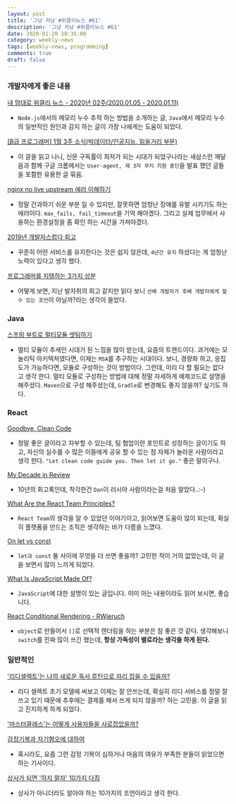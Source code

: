 ```yaml
---
layout: post
title: '그냥 저냥 #위클리뉴스 #61'
description: '그냥 저냥 #위클리뉴스 #61'
date: 2020-01-20 10:35:00
category: weekly-news
tags: [weekly-news, programming]
comments: true
draft: false
---
```


### 개발자에게 좋은 내용

[내 맘대로 위클리 뉴스 - 2020년 02주(2020.01.05 - 2020.01.11)](https://www.sangkon.com/sigamdream_weekly_2020_02/)

- `Node.js`에서의 메모리 누수 추적 하는 방법을 소개하는 글, `Java`에서 메모리 누수의 일반적인 원인과 감지 하는 글이 가장 나에게는 도움이 되었다.

[[B급 프로그래머] 1월 3주 소식(빅데이터/인공지능, 읽을거리 부문)](http://jhrogue.blogspot.com/2020/01/b-1-3.html)

- 이 글을 읽고 나니, 신문 구독률이 최저가 되는 시대가 되었구나라는 새삼스런 깨달음과 함께 구글 크롬에서는 `User-agent, 제 3자 쿠키 지원 중단`을 발표 했던 글들을 포함한 유용한 글 묶음.

[nginx no live upstream 에러 이해하기](https://brunch.co.kr/@alden/58)

- 정말 간과하기 쉬운 부분 일 수 있지만, 잘못하면 엄청난 장애를 유발 시키기도 하는 에러이다. `max_fails, fail_timeout`을 기억 해야겠다. 그리고 실제 업무에서 사용하는 환경설정을 좀 확인 하는 시간을 가져야겠다.

[2019년 개발자스럽다 회고](https://blog.gaerae.com/2019/12/retrospective.html)

- 꾸준히 어떤 서비스를 유지한다는 것은 쉽지 않은데, `4년간 유지` 하셨다는 게 엄청난 노력이 있다고 생각 했다.

[프로그래머를 지탱하는 3가지 성분](https://speakerdeck.com/totuworld/peurogeuraemeoreul-jitaenghaneun-3gaji-seongbun?slide=106)

- 어떻게 보면, 지난 발자취의 회고 같지만 읽다 보니 `선배 개발자가 후배 개발자에게 할 수 있는 조언`이 아닐까?라는 생각이 들었다.

### Java

[스프링 부트로 멀티모듈 셋팅하기](https://taetaetae.github.io/2020/01/19/spring-boot-maven-multi-module/)

- 멀티 모듈이 추세인 시대가 된 느낌을 많이 받는데, 요즘의 트렌드이다. 과거에는 모놀리틱 아키텍처였다면, 이제는 `MSA`를 추구하는 시대이다. 보니, 경량화 하고, 응집도가 가능하다면, 모듈로 구성하는 것이 방법이다. 그런데, 미리 다 할 필요는 없다고 생각 한다. 멀티 모듈로 구성하는 방법에 대해 정말 자세하게 예제코드로 설명을 해주셨다. `Maven`으로 구성 해주셨는데, `Gradle`로 변경해도 좋지 않을까? 싶기도 하다.

### React

[Goodbye, Clean Code](https://overreacted.io/goodbye-clean-code/)

- 정말 좋은 글이라고 자부할 수 있는데, 팀 협업이란 포인트로 성장하는 글이기도 하고, 자신의 실수를 수 많은 이들에게 공유 할 수 있는 점 자체가 놀라운 사람이라고 생각 한다. `"Let clean code guide you. Then let it go."` 좋은 말이구나.

[My Decade in Review](https://overreacted.io/my-decade-in-review/)

- 10년의 회고록인데, 착각한건 `Dan`이 러시아 사람이라는걸 처음 알았다..:-)

[What Are the React Team Principles?](https://overreacted.io/what-are-the-react-team-principles/)

- `React Team`의 생각을 알 수 있었던 이야기이고, 읽어보면 도움이 많이 되는데, 확실히 플랫폼을 만드는 조직은 생각하는 바가 다름을 느꼈다.

[On let vs const](https://overreacted.io/on-let-vs-const/)

- `let과 const` 둘 사이에 무엇을 더 쓰면 좋을까? 고민한 적이 거의 없었는데, 이 글을 보면서 많이 느끼게 되었다.

[What Is JavaScript Made Of?](https://overreacted.io/what-is-javascript-made-of/)

- `JavaScript`에 대한 설명이 있는 글입니다. 이미 아는 내용이라도 읽어 보시면, 좋습니다.

[React Conditional Rendering - RWieruch](https://www.robinwieruch.de/conditional-rendering-react)

- `object`로 만들어서 `[]`로 선택적 렌더링을 하는 부분은 참 좋은 것 같다. 생각해보니 `switch`를 진짜 많이 쓰긴 했는데, **항상 가독성이 별로라는 생각을 하게 된다.**

### 일반적인

['리디셀렉트'는 나의 새로운 독서 루틴으로 자리 잡을 수 있을까?](https://ppss.kr/archives/210612)

- 리디 셀렉트 초기 모델에 써보고 이제는 잘 안쓰는데, 확실히 리디 서비스를 정말 잘 쓰고 있기 때문에 추후에는 결제를 해서 쓰게 되지 않을까? 하는 고민을. 이 글을 읽고 진지하게 하게 되었다.

['마스터클래스'는 어떻게 사용자들을 사로잡았을까?](https://ppss.kr/archives/210144)

[감정기복과 자기혐오에 대하여](https://ppss.kr/archives/210119)

- 혹시라도, 요즘 그런 감정 기복이 심하거나 마음의 여유가 부족한 분들이 읽었으면 하는 기사이다.

[상사가 되면 '하지 말자' 10가지 다짐](https://ppss.kr/archives/209948)

- 상사가 아니더라도 알아야 하는 10가지의 조언이라고 생각 한다.
